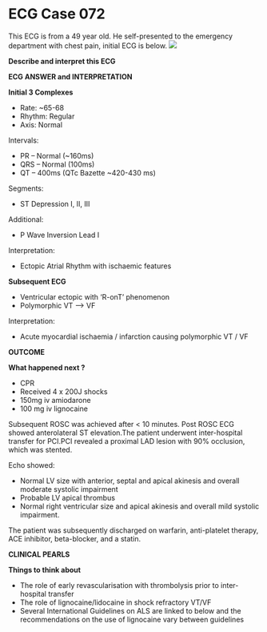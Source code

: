 # ECG Case 072


This ECG is from a 49 year old. He self-presented to the emergency department with chest pain, initial ECG is below.
![](https://litfl.com/wp-content/uploads/2018/08/ECG-Case-072.jpg)



**Describe and interpret this ECG** 

**ECG ANSWER and INTERPRETATION** 



**Initial 3 Complexes** 

- Rate: ~65-68
- Rhythm: Regular
- Axis: Normal


Intervals:

- PR – Normal (~160ms)
- QRS – Normal (100ms)
- QT – 400ms (QTc Bazette ~420-430 ms)


Segments:

- ST Depression I, II, III


Additional:

- P Wave Inversion Lead I


Interpretation:

- Ectopic Atrial Rhythm with ischaemic features



**Subsequent ECG** 

- Ventricular ectopic with ‘R-onT’ phenomenon
- Polymorphic VT –> VF


Interpretation:

- Acute myocardial ischaemia / infarction causing polymorphic VT / VF

**OUTCOME** 



**What happened next ?** 

- CPR
- Received 4 x 200J shocks
- 150mg iv amiodarone
- 100 mg iv lignocaine


Subsequent ROSC was achieved after < 10 minutes. Post ROSC ECG showed anterolateral ST elevation.The patient underwent inter-hospital transfer for PCI.PCI revealed a proximal LAD lesion with 90% occlusion, which was stented. 


Echo showed: 

- Normal LV size with anterior, septal and apical akinesis and overall moderate systolic impairment
- Probable LV apical thrombus
- Normal right ventricular size and apical akinesis and overall mild systolic impairment.


The patient was subsequently discharged on warfarin, anti-platelet therapy, ACE inhibitor, beta-blocker, and a statin.

**CLINICAL PEARLS** 



**Things to think about** 

- The role of early revascularisation with thrombolysis prior to inter-hospital transfer
- The role of lignocaine/lidocaine in shock refractory VT/VF
- Several International Guidelines on ALS are linked to below and the recommendations on the use of lignocaine vary between guidelines

